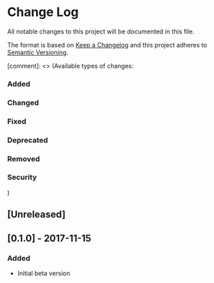 # Change Log

All notable changes to this project will be documented in this file.

The format is based on [Keep a Changelog](http://keepachangelog.com/)
and this project adheres to [Semantic Versioning](http://semver.org/).

[comment]: <> (Available types of changes:
### Added
### Changed
### Fixed
### Deprecated
### Removed
### Security
)

## [Unreleased]

## [0.1.0] - 2017-11-15

### Added

- Initial beta version
